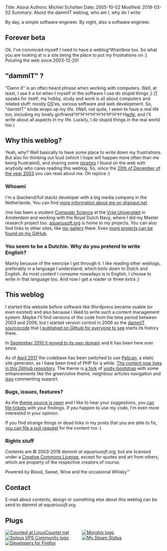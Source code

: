 Title: About
Authors: Michiel Scholten
Date: 2005-10-02
Modified: 2018-03-02
Summary: About the dammIT weblog, who am I, why do I write


By day, a simple software engineer. By night, also a software engineer.

<h2>Forever beta</h2>
<p>Ok, I've convinced myself I need to have a weblog^Wrantbox too. So what you are looking at is a site being the place to put my frustrations on :) Poluting the web since 2003-12-20!</p>


<h2>"dammIT" ?</h2>
<p>"Damn it" is an often heard phrase when working with computers. Well, at least, I use it a lot when I myself or the software I use do stupid things ;) <acronym title="Information Technology">IT</acronym> speaks for itself; my hobby, study and work is all about computers and related stuff: mostly <acronym title="Operating System">OS</acronym>'es, various software and web development. So, "dammIT" kinda wraps up my life. (Well, not quite, I seem to have a real life too, including my lovely girlfriend^H^H^H^H^H^H^H^H^H^H<a href="http://inekemichiel.nl">wife</a>, and I'll write about all aspects in my life. Luckily, I do stupid things in the real world too.)</p>


<h2>Why this weblog?</h2>
<p>Yeah, why? Well basically to have some place to write down my frustrations. But also for thinking out loud (which I hope will happen more often than me being frustrated), and sharing some <a href="/m">niceties</a> I found on the web with anybody who cares reading this weblog. So, since the <a href="{filename}../posts/20031220-darn-trains.md">20th of December of the year 2003</a> you can read about me. Oh rejoice :)</p>

<h3>Whoami</h3>
<p>I'm a (backend/full stack) developer with a big media company in the Netherlands. You can find <a href="https://diginaut.net">more information about me on diginaut.net</a>.</p>

<p>/me has been a student <a href="http://www.cs.vu.nl/">Computer Science</a> at the <a href="http://www.vu.nl/">Vrije Universiteit</a> in Amsterdam and working with the Royal Dutch Navy, where I did my Master research project too. <a href="https://aquariusoft.org/">aquariusoft.org</a> is home to my projects. You can also find links to other sites, like <a href="https://shuttereye.org/">my gallery</a> there. Even <a href="https://github.com/aquatix">more projects can be found on my GitHub</a>.</p>

<h3>You seem to be a Dutchie. Why do you pretend to write English?</h3>
<p>Mainly because of the exercise I get through it. I like reading other weblogs, preferably in a language I understand, which boils down to Dutch and English. As most content I consume nowadays is in English, I choose to write in that language too. And now I get a reader or three extra ;)</p>


<h2>This weblog</h2>
<p>I started this website before software like Wordpress became usable (or even existed) and also because I liked to write such a content management system. Maybe I'll find versions of the code from the time period between 2003 and 2006, but I started version control in 2006 so the <a href="https://github.com/aquatix/dammit">dammIT sourcecode</a> that <a href="">I published on Github for everyone to see</a> starts its history there.</p>

<p>In <a href="{filename}../posts/20100913-a-new-domain.md">September 2010 it moved to its own domain</a> and it has been here ever since.</p>

<p>As of <a href="{filename}../posts/moved-to-pelican.md">April 2017</a> the codebase has been switched to use <a href="http://docs.getpelican.com/">Pelican</a>, a static site generator, as I have been tired of PHP for a while. <a href="https://github.com/aquatix/dammit.nl">The content now lives in this GitHub repository</a>. The theme is <a href="https://github.com/aquatix/voidy-bootstrap">a fork</a> of <a href="https://github.com/robulouski/voidy-bootstrap">voidy-bootstrap</a> with some enhancements like the green/olive theme, neighbour articles navigation and <a href="https://posativ.org/isso/">isso</a> commenting support.</p>

<h3>Bugs, issues, features?</h3>
<p>As the <a href="https://github.com/aquatix/voidy-bootstrap">theme source is open</a> and I like to hear your suggestions, you <a href="https://github.com/aquatix/voidy-bootstrap/issues">can file tickets</a> with your findings. If you happen to use my code, I'm even more interested in your opinion.</p>

<p>If you find strange things or dead links in my posts that you are able to fix, <a href="https://github.com/aquatix/dammit.nl">you can file a pull request</a> for the content too :)</p>


<h3>Rights stuff</h3>
<p>Contents are &copy; 2003-2018 <i>dammit at aquariusoft.org</i>, but are licensed under a <a href="http://creativecommons.org/licenses/by-nc-sa/2.0/">Creative Commons License</a>, except for quotes and art from others, which are property of the respective creators of course.</p>
<p>Powered by Blood, Sweat, Wine and the occasional Whisky&trade;</p>


<h2>Contact</h2>
<p>E-mail about contents, design or something else about this weblog can be send to <i>dammit at aquariusoft.org</i>.</p>


<h2>Plugs</h2>
<!--
<div id="whitebox">
	<a href="http://counter.li.org/"><img src="images/317356.gif" alt="Counted at Li.org" title="Counted as Linux user #317356"/></a>
	<a href="http://www.morphix.org/"><img src="images/morphix_logo.gif" alt="Morphix logo" title="Official Morphix fan"/></a>
</div>
-->

<div class="embeddedobject">

<div style="width: 49%; float: left">
<div class="content-image"><div><a href="https://linuxcounter.net/user/317356.html"><img title="Counted as Linux user #317356" src="https://linuxcounter.net/cert/317356.png" alt="Counted at LinuxCounter.net" /></a></div></div>
<div class="content-image"><div><a href="https://soleus.nu/"><img src="/images/content/soleus.png" alt="Soleus VPS Community logo" title="Soleus VPS Community" /></a></div></div>
<div class="content-image"><div><a title="Developers for Firefox"
   rel="nofollow"
   href="https://www.mozilla.org/firefox/this-browser-comes-highly-recommended/?utm_source=devs-for.firefox.com&utm_medium=referral&utm_campaign=devs-for-firefox&utm_content=Developers_For_Firefox_Light">
  <img style="border:0 none;"
       alt="Developers for Firefox"
       srcset="//code.cdn.mozilla.net/for-firefox/badges/assets/Developers_For_Firefox_Light.png,
               //code.cdn.mozilla.net/for-firefox/badges/assets/Developers_For_Firefox_Light-2x.png 2x"
       src="//code.cdn.mozilla.net/for-firefox/badges/assets/Developers_For_Firefox_Light.png">
</a></div></div>
</div>
<div style="width: 49%; float: left;">
<div class="content-image"><div><a href="http://morphix.org/"><img title="Official Morphix fan" src="/images/logos/morphix_logo.gif" alt="Morphix logo" /></a></div></div>
</div>
<div class="content-image"><div><a href="http://steamcommunity.com/id/aquariusoft"><img title="My Steam Profile and status" src="https://badges.steamprofile.com/profile/default/steam/76561198018623366.png" alt="My Steam Status" /></a></div></div>
<br style="clear: both;" />

</div>



